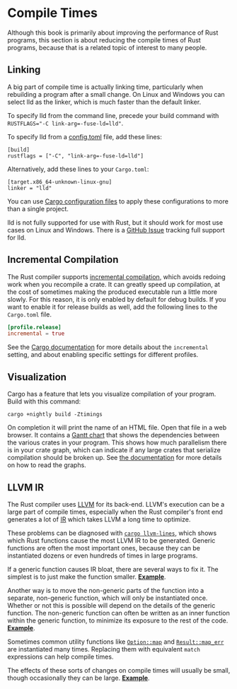 # Compile Times

Although this book is primarily about improving the performance of Rust
programs, this section is about reducing the compile times of Rust programs,
because that is a related topic of interest to many people.

## Linking

A big part of compile time is actually linking time, particularly when
rebuilding a program after a small change. On Linux and Windows you can select
lld as the linker, which is much faster than the default linker.

To specify lld from the command line, precede your build command with `RUSTFLAGS="-C link-arg=-fuse-ld=lld"`.

To specify lld from a [config.toml](https://doc.rust-lang.org/cargo/reference/config.html) file, add these lines:
```text
[build]
rustflags = ["-C", "link-arg=-fuse-ld=lld"]
```
Alternatively, add these lines to your `Cargo.toml`:
```text
[target.x86_64-unknown-linux-gnu]
linker = "lld"
```
You can use [Cargo configuration files] to apply these configurations to more
than a single project.

[Cargo configuration files]: https://doc.rust-lang.org/cargo/reference/config.html

lld is not fully supported for use with Rust, but it should work for most use
cases on Linux and Windows. There is a [GitHub Issue] tracking full support for
lld.

[GitHub Issue]: https://github.com/rust-lang/rust/issues/39915#issuecomment-618726211

## Incremental Compilation

The Rust compiler supports [incremental compilation], which avoids redoing
work when you recompile a crate. It can greatly speed up compilation, at the
cost of sometimes making the produced executable run a little more slowly. For
this reason, it is only enabled by default for debug builds. If you want to
enable it for release builds as well, add the following lines to the
`Cargo.toml` file.
```toml
[profile.release]
incremental = true
```
See the [Cargo documentation] for more details about the `incremental` setting, and
about enabling specific settings for different profiles.

[incremental compilation]: https://blog.rust-lang.org/2016/09/08/incremental.html
[Cargo documentation]: https://doc.rust-lang.org/cargo/reference/profiles.html#incremental

## Visualization 

Cargo has a feature that lets you visualize compilation of your
program. Build with this command:
```text
cargo +nightly build -Ztimings
```
On completion it will print the name of an HTML file. Open that file in a web
browser. It contains a [Gantt chart] that shows the dependencies between the
various crates in your program. This shows how much parallelism there is in
your crate graph, which can indicate if any large crates that serialize
compilation should be broken up. See [the documentation][Z-timings] for more
details on how to read the graphs.

[Gantt chart]: https://en.wikipedia.org/wiki/Gantt_chart
[Z-timings]: https://doc.rust-lang.org/nightly/cargo/reference/unstable.html#timings

## LLVM IR

The Rust compiler uses [LLVM] for its back-end. LLVM's execution can be a large
part of compile times, especially when the Rust compiler's front end generates
a lot of [IR] which takes LLVM a long time to optimize.

[LLVM]: https://llvm.org/
[IR]: https://en.wikipedia.org/wiki/Intermediate_representation

These problems can be diagnosed with [`cargo llvm-lines`], which shows which
Rust functions cause the most LLVM IR to be generated. Generic functions are
often the most important ones, because they can be instantiated dozens or even
hundreds of times in large programs.

[`cargo llvm-lines`]: https://github.com/dtolnay/cargo-llvm-lines/

If a generic function causes IR bloat, there are several ways to fix it. The
simplest is to just make the function smaller.
[**Example**](https://github.com/rust-lang/rust/pull/72166/commits/5a0ac0552e05c079f252482cfcdaab3c4b39d614).

Another way is to move the non-generic parts of the function into a separate,
non-generic function, which will only be instantiated once. Whether or not this
is possible will depend on the details of the generic function. The non-generic
function can often be written as an inner function within the generic function,
to minimize its exposure to the rest of the code.
[**Example**](https://github.com/rust-lang/rust/pull/72013/commits/68b75033ad78d88872450a81745cacfc11e58178).

Sometimes common utility functions like [`Option::map`] and [`Result::map_err`]
are instantiated many times. Replacing them with equivalent `match` expressions
can help compile times.

[`Option::map`]: https://doc.rust-lang.org/std/option/enum.Option.html#method.map
[`Result::map_err`]: https://doc.rust-lang.org/std/result/enum.Result.html#method.map_err

The effects of these sorts of changes on compile times will usually be small,
though occasionally they can be large.
[**Example**](https://github.com/servo/servo/issues/26585).
